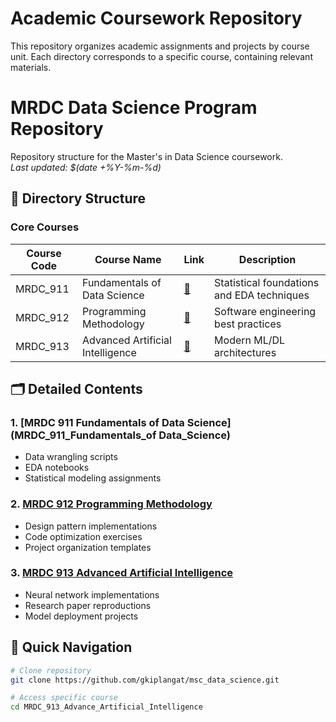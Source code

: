 # Academic Coursework Repository

This repository organizes academic assignments and projects by course unit. Each directory corresponds to a specific course, containing relevant materials.

# MRDC Data Science Program Repository

Repository structure for the Master's in Data Science coursework.  
*Last updated: $(date +%Y-%m-%d)*

## 📂 Directory Structure

### Core Courses
| Course Code | Course Name | Link | Description |
|------------|-------------|------|-------------|
| MRDC_911 | Fundamentals of Data Science | [📁](./MRDC_911_Fundamentals_of_Data_Science) | Statistical foundations and EDA techniques |
| MRDC_912 | Programming Methodology | [📁](./MRDC_912_Programming_Methodology) | Software engineering best practices |
| MRDC_913 | Advanced Artificial Intelligence | [📁](./MRDC_913_Advance_Artificial_Intelligence) | Modern ML/DL architectures |

## 🗂️ Detailed Contents

### 1. [MRDC 911 Fundamentals of Data Science](MRDC_911_Fundamentals_of Data_Science)
- Data wrangling scripts
- EDA notebooks
- Statistical modeling assignments

### 2. [MRDC 912 Programming Methodology](MRDC_912_Programming_Methodology)  
- Design pattern implementations
- Code optimization exercises
- Project organization templates

### 3. [MRDC 913 Advanced Artificial Intelligence](MRDC_913_Advance_Artificial_Intelligence)
- Neural network implementations
- Research paper reproductions
- Model deployment projects

## 🔗 Quick Navigation
```bash
# Clone repository
git clone https://github.com/gkiplangat/msc_data_science.git

# Access specific course
cd MRDC_913_Advance_Artificial_Intelligence

